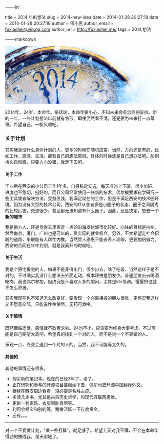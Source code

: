 -----ini

title = 2014 年的想法
slug = 2014-new-idea
date = 2014-01-28 20:27:18
date = 2014-01-28 20:27:18
author = 傅小黑
author_email = fuxiaohei@vip.qq.com
author_url = http://fuxiaohei.me/
tags = 2014,想法

-----markdown

![2014_new_idea](/upload/201401282026245.png)

2014年，24岁，本命年。俗话说，本命年要小心，不知未来会有怎样的安排。新的一年，一些计划想法以前就有雏形。即使仍然看不清，还是要为未来打一点草稿。希望自己，一帆风顺吧。

### 关于计划

其实我是没什么具体计划的人，更多的时候在随机应变。当然，方向还是有的，比如工作，感情，生活，都有自己的想法原则。具体的时候还是自己想办法吧。船到桥头自然直，只要方向没错，就走下去吧。<!--more-->

#### 关于工作

毕业后在西安的小公司工作1年多，自感稳定安逸。每天准时上下班，很少加班，进度也不急切，挺好的。而且公司经常使用一些新的技术，偶尔被要求自学研究一些工具或者解决方法，受益匪浅。我满足现在的工作，但是不满足西安的技术圈环境。因为没有大型的技术公司，西安的IT从业者多是小圈子的状态。圈子之间隔离的比较厉害，交流很少，甚至都无法知道有什么圈子。因此，还是决定，想去一个**新的城市**

我是南方人，还是觉得去里家近一点的沿海发达城市比较好。向往的目标是杭州，然后南京，厦门，广州也是可以的，看实际的就业机会。另外，不太希望走社会招聘的道路，争取能有人帮忙内推。当然受人恩惠不能去丢人现眼，更要加倍努力。西安的合同在年中到期，就是我离开的时候吧。

#### 关于生活

我是个狠宅狠宅的人。如果不是非得出门，很少出去，除了吃饭。当然这样子是不对的，不过确实我没什么想法去外面走动。根本理由是朋友少。普通朋友出去喝酒吃肉，我也偶尔参加。但终究是不喜欢人多的喧闹，尤其是ktv情调。慢慢的也就不怎么积极。

其实我现在也不知道怎么改变好。要发现一个兴趣相投的朋友很难，更何况我这样又不愿意交际。只能说性格使然，无药可救咯。

#### 关于感情

既然面临迁徙，感情就不敢奢求啦。24也不小，应该要为终身大事考虑。不过可能是自己期望太高吧，希望真的找到一个对的人，而不是说一个不算错的人。

乐观一点，终究会遇到一个对的人的。当然，我不可能等太久的。

#### 其他的

其他的事情还有很多。

* 购买新的笔记本。现在的已经3年了，老了。
* 正在研究和参与的开源项目要继续下去，偶尔也去开源中国翻译外文。
* 继续在西安周边看看，没必要是名胜古迹。
* 多读几本书，尤其是古典历史哲学，和现代互联网思维。
* 更新一套家饰，衣服啊卧具啊等。
* 利用余额宝和别的等，稍微活跃一下存款资金。
* 还有。。。

------

对一个不爱做计划，“做一些打算”，就足够了。希望上天对我不薄，不会在本命年得劲的摧残我，谢天谢地了。
